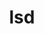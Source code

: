 ---
title: "lsd"
layout: cache
categories: [package, v0.22.3]
meta: {"versions": ["1.0.0"], "compilers": ["gcc@=10.2.1", "gcc@=7.5.0"], "oss": ["centos7", "ubuntu18.04"], "platforms": ["linux"], "targets": ["x86_64_v3"], "stacks": ["developer-tools", "developer-tools-manylinux2014", "root"], "num_specs": 2, "num_specs_by_stack": {"developer-tools-manylinux2014": 1, "root": 2, "developer-tools": 1}}
spec_details: [{"hash": "kaiq4zxseidypg2goi7sdvdokiywi7ji", "compiler": "gcc@=10.2.1", "versions": ["1.0.0"], "os": "centos7", "platform": "linux", "target": "x86_64_v3", "variants": ["build_system=cargo"], "stacks": ["developer-tools-manylinux2014", "root"], "size": "-", "tarball": "https://binaries.spack.io/v0.22.3/build_cache/linux-centos7-x86_64_v3/gcc-10.2.1/lsd-1.0.0/linux-centos7-x86_64_v3-gcc-10.2.1-lsd-1.0.0-kaiq4zxseidypg2goi7sdvdokiywi7ji.spack"}, {"hash": "uie5epohgjabrzs5yjpkxoemzzsnnukc", "compiler": "gcc@=7.5.0", "versions": ["1.0.0"], "os": "ubuntu18.04", "platform": "linux", "target": "x86_64_v3", "variants": ["build_system=cargo"], "stacks": ["developer-tools", "root"], "size": "-", "tarball": "https://binaries.spack.io/v0.22.3/build_cache/linux-ubuntu18.04-x86_64_v3/gcc-7.5.0/lsd-1.0.0/linux-ubuntu18.04-x86_64_v3-gcc-7.5.0-lsd-1.0.0-uie5epohgjabrzs5yjpkxoemzzsnnukc.spack"}]
---